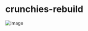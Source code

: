 ﻿# crunchies-rebuild
 ![image](https://github.com/user-attachments/assets/823d1e75-1866-4d03-b85f-6ead925597a7)


